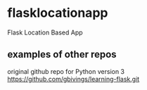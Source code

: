 # flasklocationapp
Flask Location Based App

## examples of other repos
original github repo for Python version 3
https://github.com/gbivings/learning-flask.git
